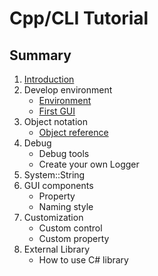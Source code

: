 # Cpp/CLI Tutorial
## Summary
1. [Introduction](https://zh.wikipedia.org/wiki/C%2B%2B/CLI)
2. Develop environment
    * [Environment](/doc/Ch2/2-1.md)
    * [First GUI](/doc/Ch2/2-2.md)
3. Object notation
    * [Object reference](/doc/Ch3/3-1.md)
4. Debug
    * Debug tools
    * Create your own Logger
5. System::String
6. GUI components
    * Property 
    * Naming style
7. Customization
    * Custom control
    * Custom property
8. External Library
    * How to use C# library
